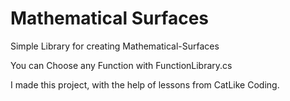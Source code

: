 # Mathematical Surfaces
 Simple Library for creating Mathematical-Surfaces 

You can Choose any Function with FunctionLibrary.cs

I made this project, with the help of lessons from CatLike Coding.
